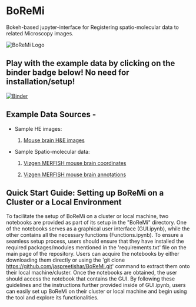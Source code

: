 # BoReMi
Bokeh-based jupyter-interface for Registering spatio-molecular data to related Microscopy images.

![BoReMi Logo](https://user-images.githubusercontent.com/103258471/197501791-dc7997a2-9e4e-44e9-ba6e-17af6dd57130.jpg)

## Play with the example data by clicking on the binder badge below! No need for installation/setup!

[![Binder](https://mybinder.org/badge_logo.svg)](https://mybinder.org/v2/gh/jaspreetishar/BoReMi/main?urlpath=/lab/tree/Binder/GUI.ipynb)


## Example Data Sources -

- Sample HE images:

  1. [Mouse brain H&E images](https://mouse.brain-map.org/experiment/siv?id=100142143&imageId=102162242&imageType=atlas&initImage=atlas&showSubImage=y&contrast=0.5,0.5,0,255,4)

- Sample Spatio-molecular data:

  1. [Vizgen MERFISH mouse brain coordinates](https://storage.cloud.google.com/public-datasets-vizgen-merfish/datasets/mouse_brain_map/BrainReceptorShowcase/Slice2/Replicate1/cell_metadata_S2R1.csv)

  2. [Vizgen MERFISH mouse brain annotations](https://colab.research.google.com/drive/1OxJRO19cPsDW0JGAh4tLJjgOl7EMxQbP?usp=sharing&__hstc=30510752.4cb8d6b89fad2fa65d62bdaf607b6668.1649443550209.1649443550209.1649443550209.1&__hssc=30510752.10.1649443550210&__hsfp=2047326768&hsCtaTracking=070f4af1-2595-44c8-9779-4da89d538482%7Cf4313de5-25c4-4677-9fd6-82cf71d4fdc4#scrollTo=SDqqXPqBHpvx)


## Quick Start Guide: Setting up BoReMi on a Cluster or a Local Environment

To facilitate the setup of BoReMi on a cluster or local machine, two notebooks are provided as part of its setup in the "BoReMi" directory. One of the notebooks serves as a graphical user interface (GUI.ipynb), while the other contains all the necessary functions (Functions.ipynb). To ensure a seamless setup process, users should ensure that they have installed the required packages/modules mentioned in the 'requirements.txt' file on the main page of the repository. Users can acquire the notebooks by either downloading them directly or using the 'git clone https://github.com/jaspreetishar/BoReMi.git' command to extract them onto their local machine/cluster. Once the notebooks are obtained, the user should access the notebook that contains the GUI. By following these guidelines and the instructions further provided inside of GUI.ipynb, users can easily set up BoReMi on their cluster or local machine and begin using the tool and explore its functionalities. 
